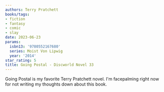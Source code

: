 ```yaml
---
authors: Terry Pratchett
books/tags:
- fiction
- fantasy
- comic
- slay
date: 2023-06-23
params:
  isbn13: '9780552167680'
  series: Moist Von Lipwig
  year: '2014'
star_rating: 5
title: Going Postal - Discworld Novel 33
---
```


Going Postal is my favorite Terry Pratchett novel. I'm facepalming right now for
not writing my thoughts down about this book.

<!--more-->